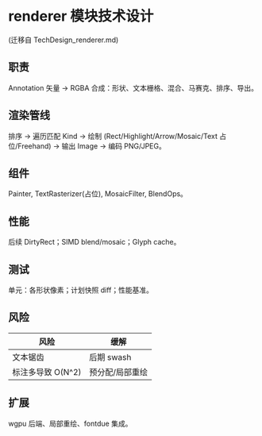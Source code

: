 # renderer 模块技术设计
(迁移自 TechDesign_renderer.md)

## 职责
Annotation 矢量 -> RGBA 合成：形状、文本栅格、混合、马赛克、排序、导出。

## 渲染管线
排序 -> 遍历匹配 Kind -> 绘制 (Rect/Highlight/Arrow/Mosaic/Text 占位/Freehand) -> 输出 Image -> 编码 PNG/JPEG。

## 组件
Painter, TextRasterizer(占位), MosaicFilter, BlendOps。

## 性能
后续 DirtyRect；SIMD blend/mosaic；Glyph cache。

## 测试
单元：各形状像素；计划快照 diff；性能基准。

## 风险
| 风险 | 缓解 |
|------|------|
| 文本锯齿 | 后期 swash |
| 标注多导致 O(N^2) | 预分配/局部重绘 |

## 扩展
wgpu 后端、局部重绘、fontdue 集成。
